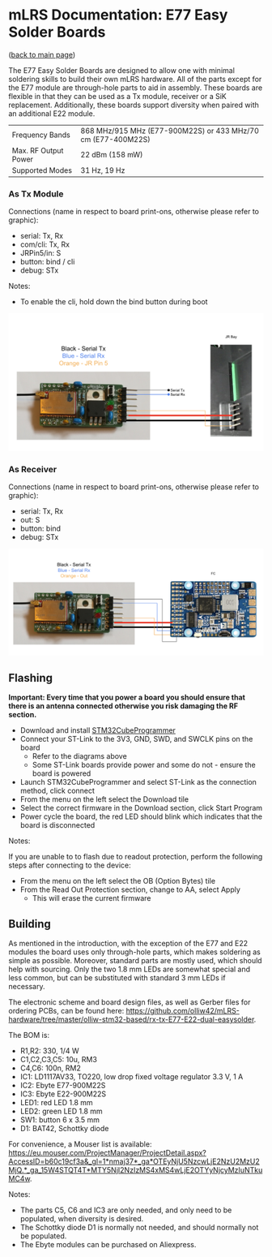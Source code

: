 # mLRS Documentation: E77 Easy Solder Boards #

([back to main page](../README.md))

The E77 Easy Solder Boards are designed to allow one with minimal soldering skills to build their own mLRS hardware. All of the parts except for the E77 module are through-hole parts to aid in assembly.  These boards are flexible in that they can be used as a Tx module, receiver or a SiK replacement. Additionally, these boards support diversity when paired with an additional E22 module.

<table>
  <tbody>
    <tr>
      <td>Frequency Bands</td>
      <td>868 MHz/915 MHz (E77-900M22S) or 433 MHz/70 cm (E77-400M22S)</td>
    </tr>
    <tr>
      <td>Max. RF Output Power</td>
      <td>22 dBm (158 mW)</td>
    </tr>
    <tr>
      <td>Supported Modes</td>
      <td>31 Hz, 19 Hz</td>
    </tr>
  </tbody>
</table>

### As Tx Module ###

Connections (name in respect to board print-ons, otherwise please refer to graphic):

- serial: Tx, Rx
- com/cli: Tx, Rx
- JRPin5/in: S
- button: bind / cli
- debug: STx

Notes:

- To enable the cli, hold down the bind button during boot

<img src="images/E77_Tx_Wiring.png" width="720">

### As Receiver ###

Connections (name in respect to board print-ons, otherwise please refer to graphic):

- serial: Tx, Rx
- out: S
- button: bind
- debug: STx

<img src="images/E77_Rx_Wiring.png" width="720">

## Flashing ##

**Important: Every time that you power a board you should ensure that there is an antenna connected otherwise you risk damaging the RF section.**

- Download and install [STM32CubeProgrammer](https://www.st.com/en/development-tools/stm32cubeprog.html)
- Connect your ST-Link to the 3V3, GND, SWD, and SWCLK pins on the board
    - Refer to the diagrams above
    - Some ST-Link boards provide power and some do not - ensure the board is powered
- Launch STM32CubeProgrammer and select ST-Link as the connection method, click connect
- From the menu on the left select the Download tile
- Select the correct firmware in the Download section, click Start Program
- Power cycle the board, the red LED should blink which indicates that the board is disconnected

Notes:

If you are unable to to flash due to readout protection, perform the following steps after connecting to the device:
- From the menu on the left select the OB (Option Bytes) tile
- From the Read Out Protection section, change to AA, select Apply
    - This will erase the current firmware

## Building ##

As mentioned in the introduction, with the exception of the E77 and E22 modules the board uses only through-hole parts, which makes soldering as simple as possible. Moreover, standard parts are mostly used, which should help with sourcing. Only the two 1.8 mm LEDs are somewhat special and less common, but can be substituted with standard 3 mm LEDs if necessary. 

The electronic scheme and board design files, as well as Gerber files for ordering PCBs, can be found here: https://github.com/olliw42/mLRS-hardware/tree/master/olliw-stm32-based/rx-tx-E77-E22-dual-easysolder.

The BOM is:
- R1,R2: 330, 1/4 W
- C1,C2,C3,C5: 10u, RM3
- C4,C6: 100n, RM2
- IC1: LD1117AV33, TO220, low drop fixed voltage regulator 3.3 V, 1 A 
- IC2: Ebyte E77-900M22S
- IC3: Ebyte E22-900M22S
- LED1:	red LED 1.8 mm
- LED2:	green LED 1.8 mm
- SW1: button 6 x 3.5 mm
- D1: BAT42, Schottky diode

For convenience, a Mouser list is available: https://eu.mouser.com/ProjectManager/ProjectDetail.aspx?AccessID=b60c19cf3a&_gl=1*nmaj37*_ga*OTEyNjU5NzcwLjE2NzU2MzU2MjQ.*_ga_15W4STQT4T*MTY5NjI2NzIzMS4xMS4wLjE2OTYyNjcyMzIuNTkuMC4w.

Notes:
- The parts C5, C6 and IC3 are only needed, and only need to be populated, when diversity is desired.
- The Schottky diode D1 is normally not needed, and should normally not be populated.
- The Ebyte modules can be purchased on Aliexpress.

 